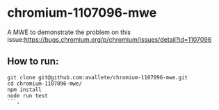 # chromium-1107096-mwe
A MWE to demonstrate the problem on this issue:https://bugs.chromium.org/p/chromium/issues/detail?id=1107096

## How to run:

```
git clone git@github.com:avallete/chromium-1107096-mwe.git
cd chromium-1107096-mwe/
npm install
node run test
```.
